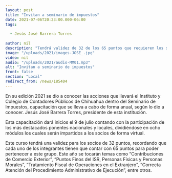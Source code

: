```yaml
---
layout: post
title: "Invitan a seminario de impuestos"
date: 2021-07-06T20:23:00.000-06:00
tags:
  
  - Jesús José Barrera Torres
  
author: nil
description: "Tendrá validez de 32 de los 65 puntos que requieren los socios de forma anual."
image: "/uploads/2021/images-JOSE_.jpg"
video: nil
audio: "/uploads/2021/audio-MM01.mp3"
alt: "Invitan a seminario de impuestos"
front: false
section: "Local"
redirect_from: /news/185404
---
```


En su edición 2021 se dio a conocer las acciones que llevará el Instituto y Colegio de Contadores Públicos de Chihuahua dentro del Seminario de Impuestos, capacitación que se lleva a cabo de forma anual, según lo dio a conocer. Jesús José Barrera Torres, presidente de esta institución.

Esta capacitación dará inicios el 9 de julio contando con la participación de los más destacados ponentes nacionales y locales, dividiéndose en ocho módulos los cuales serán impartidos a los socios de forma virtual.

Este curso tendrá una validez para los socios de 32 puntos, recordando que cada uno de los integrantes tienen que contar con 65 puntos para poder pertenecer a este grupo. Este año se tocarán temas como “Contribuciones de Comercio Exterior”, “Puntos Finos del ISR, Personas Físicas y Personas Morales”, “Tratamiento Fiscal de Operaciones en el Extranjero”, “Correcta Atención del Procedimiento Administrativo de Ejecución”, entre otros.
